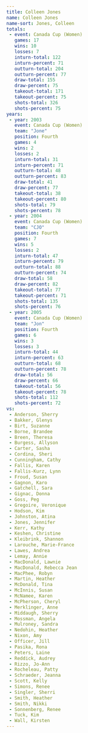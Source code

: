 ```yaml
---
title: Colleen Jones
name: Colleen Jones
name-sort: Jones, Colleen
totals:
 - event: Canada Cup (Women)
   games: 17
   wins: 10
   losses: 7
   inturn-total: 122
   inturn-percent: 71
   outturn-total: 204
   outturn-percent: 77
   draw-total: 155
   draw-percent: 75
   takeout-total: 171
   takeout-percent: 75
   shots-total: 326
   shots-percent: 75
years:
 - year: 2003
   event: Canada Cup (Women)
   team: "Jone"
   position: Fourth
   games: 4
   wins: 2
   losses: 2
   inturn-total: 31
   inturn-percent: 71
   outturn-total: 48
   outturn-percent: 83
   draw-total: 41
   draw-percent: 77
   takeout-total: 38
   takeout-percent: 80
   shots-total: 79
   shots-percent: 78
 - year: 2004
   event: Canada Cup (Women)
   team: "CJO"
   position: Fourth
   games: 7
   wins: 5
   losses: 2
   inturn-total: 47
   inturn-percent: 79
   outturn-total: 88
   outturn-percent: 74
   draw-total: 58
   draw-percent: 82
   takeout-total: 77
   takeout-percent: 71
   shots-total: 135
   shots-percent: 76
 - year: 2005
   event: Canada Cup (Women)
   team: "Jon"
   position: Fourth
   games: 6
   wins: 3
   losses: 3
   inturn-total: 44
   inturn-percent: 63
   outturn-total: 68
   outturn-percent: 78
   draw-total: 56
   draw-percent: 66
   takeout-total: 56
   takeout-percent: 78
   shots-total: 112
   shots-percent: 72
vs:
 - Anderson, Sherry
 - Bakker, Glenys
 - Birt, Suzanne
 - Borne, Brandee
 - Breen, Theresa
 - Burgess, Allyson
 - Carter, Sasha
 - Cordina, Sheri
 - Cunningham, Cathy
 - Fallis, Karen
 - Fallis-Kurz, Lynn
 - Froud, Susan
 - Gagnon, Karo
 - Gatchell, Sara
 - Gignac, Donna
 - Goss, Peg
 - Gregoire, Veronique
 - Hodson, Kim
 - Johnston, Atina
 - Jones, Jennifer
 - Kerr, Kathy
 - Keshen, Christine
 - Kleibrink, Shannon
 - Larouche, Marie-France
 - Lawes, Andrea
 - Lemay, Annie
 - MacDonald, Lawnie
 - MacDonald, Rebecca Jean
 - MacPhee, Robyn
 - Martin, Heather
 - McDonald, Tina
 - McInnis, Susan
 - McNamee, Karen
 - McPherson, Cheryl
 - Merklinger, Anne
 - Middaugh, Sherry
 - Mossman, Angela
 - Mulroney, Sandra
 - Nedohin, Heather
 - Nixon, Amy
 - Officer, Jill
 - Pasika, Rona
 - Peters, Laine
 - Reddick, Audrey
 - Rizzo, Jo-Ann
 - Rocheleau, Patty
 - Schraeder, Jeanna
 - Scott, Kelly
 - Simons, Renee
 - Singler, Sherri
 - Smith, Heather
 - Smith, Nikki
 - Sonnenberg, Renee
 - Tuck, Kim
 - Wall, Kirsten
---
```

